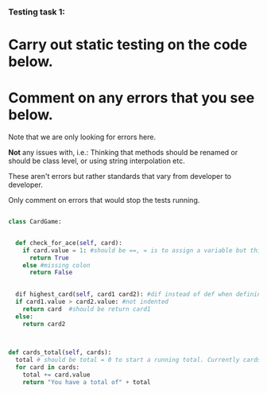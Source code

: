 ### Testing task 1:

# Carry out static testing on the code below.
# Comment on any errors that you see below.

Note that we are only looking for errors here.

**Not** any issues with, i.e.: 
Thinking that methods should be renamed or should be class level, or using string interpolation etc. 

These aren't errors but rather standards that vary from developer to developer. 

Only comment on errors that would stop the tests running.

```python

class CardGame:


  def check_for_ace(self, card):
    if card.value = 1: #should be ==, = is to assign a variable but this is checking if values are equals
      return True
    else #missing colon
      return False
   

  dif highest_card(self, card1 card2): #dif instead of def when defining the function, comma missing after card1
  if card1.value > card2.value: #not indented
    return card  #should be return card1
  else:
    return card2
  


def cards_total(self, cards):
  total # should be total = 0 to start a running total. Currently cards will be added to nothing
  for card in cards:
    total += card.value
    return "You have a total of" + total
  
```
